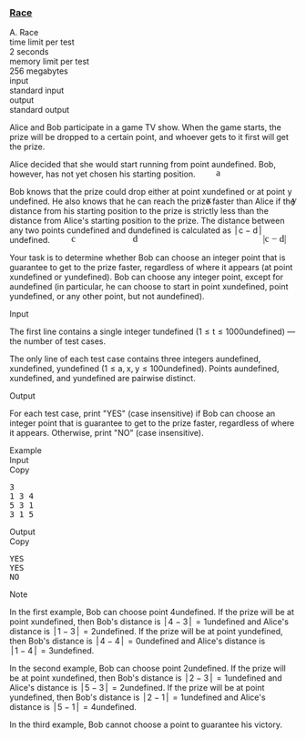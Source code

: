 <h3><a href="https://codeforces.com/contest/2112/problem/A" target="_blank" rel="noopener noreferrer">Race</a></h3>
<div class="header"><div class="title">A. Race</div><div class="time-limit"><div class="property-title">time limit per test</div>2 seconds</div><div class="memory-limit"><div class="property-title">memory limit per test</div>256 megabytes</div><div class="input-file input-standard"><div class="property-title">input</div>standard input</div><div class="output-file output-standard"><div class="property-title">output</div>standard output</div></div><div><p>Alice and Bob participate in a game TV show. When the game starts, the prize will be dropped to a certain point, and whoever gets to it first will get the prize.</p><p>Alice decided that she would start running from point <span class="MathJax_Preview" style="color: inherit;"><span class="MJXp-math" id="MJXp-Span-1"><span class="MJXp-mi MJXp-italic" id="MJXp-Span-2">a</span></span></span><span class="MathJax MathJax_Processed" id="MathJax-Element-1-Frame" tabindex="0" style=""><nobr><span class="math" id="MathJax-Span-1"><span style="display: inline-block; position: relative; width: 0em; height: 0px; font-size: 122%;"><span style="position: absolute;"><span class="mrow" id="MathJax-Span-2"><span class="mi" id="MathJax-Span-3" style="font-family: MathJax_Math-italic;">a</span></span></span></span></span></nobr></span>undefined. Bob, however, has not yet chosen his starting position.</p><p>Bob knows that the prize could drop either at point <span class="MathJax_Preview" style="color: inherit;"><span class="MJXp-math" id="MJXp-Span-3"><span class="MJXp-mi MJXp-italic" id="MJXp-Span-4">x</span></span></span><span class="MathJax MathJax_Processed" id="MathJax-Element-2-Frame" tabindex="0" style=""><nobr><span class="math" id="MathJax-Span-4"><span style="display: inline-block; position: relative; width: 0em; height: 0px; font-size: 122%;"><span style="position: absolute;"><span class="mrow" id="MathJax-Span-5"><span class="mi" id="MathJax-Span-6" style="font-family: MathJax_Math-italic;">x</span></span></span></span></span></nobr></span>undefined or at point <span class="MathJax_Preview" style="color: inherit;"><span class="MJXp-math" id="MJXp-Span-5"><span class="MJXp-mi MJXp-italic" id="MJXp-Span-6">y</span></span></span><span class="MathJax MathJax_Processed" id="MathJax-Element-3-Frame" tabindex="0" style=""><nobr><span class="math" id="MathJax-Span-7"><span style="display: inline-block; position: relative; width: 0em; height: 0px; font-size: 122%;"><span style="position: absolute;"><span class="mrow" id="MathJax-Span-8"><span class="mi" id="MathJax-Span-9" style="font-family: MathJax_Math-italic;">y<span style="display: inline-block; overflow: hidden; height: 1px; width: 0.003em;"></span></span></span></span></span></span></nobr></span>undefined. He also knows that he can reach the prize faster than Alice if the distance from his starting position to the prize is <span class="tex-font-style-bf">strictly less</span> than the distance from Alice's starting position to the prize. The distance between any two points <span class="MathJax_Preview" style="color: inherit;"><span class="MJXp-math" id="MJXp-Span-7"><span class="MJXp-mi MJXp-italic" id="MJXp-Span-8">c</span></span></span><span class="MathJax MathJax_Processed" id="MathJax-Element-4-Frame" tabindex="0" style=""><nobr><span class="math" id="MathJax-Span-10"><span style="display: inline-block; position: relative; width: 0em; height: 0px; font-size: 122%;"><span style="position: absolute;"><span class="mrow" id="MathJax-Span-11"><span class="mi" id="MathJax-Span-12" style="font-family: MathJax_Math-italic;">c</span></span></span></span></span></nobr></span>undefined and <span class="MathJax_Preview" style="color: inherit;"><span class="MJXp-math" id="MJXp-Span-9"><span class="MJXp-mi MJXp-italic" id="MJXp-Span-10">d</span></span></span><span class="MathJax MathJax_Processed" id="MathJax-Element-5-Frame" tabindex="0" style=""><nobr><span class="math" id="MathJax-Span-13"><span style="display: inline-block; position: relative; width: 0em; height: 0px; font-size: 122%;"><span style="position: absolute;"><span class="mrow" id="MathJax-Span-14"><span class="mi" id="MathJax-Span-15" style="font-family: MathJax_Math-italic;">d<span style="display: inline-block; overflow: hidden; height: 1px; width: 0.003em;"></span></span></span></span></span></span></nobr></span>undefined is calculated as <span class="MathJax_Preview" style="color: inherit;"><span class="MJXp-math" id="MJXp-Span-11"><span class="MJXp-mrow" id="MJXp-Span-12"><span class="MJXp-mo" id="MJXp-Span-13" style="margin-left: 0.167em; margin-right: 0.167em;">|</span></span><span class="MJXp-mi MJXp-italic" id="MJXp-Span-14">c</span><span class="MJXp-mo" id="MJXp-Span-15" style="margin-left: 0.267em; margin-right: 0.267em;">−</span><span class="MJXp-mi MJXp-italic" id="MJXp-Span-16">d</span><span class="MJXp-mrow" id="MJXp-Span-17"><span class="MJXp-mo" id="MJXp-Span-18" style="margin-left: 0.167em; margin-right: 0.167em;">|</span></span></span></span><span class="MathJax MathJax_Processed" id="MathJax-Element-6-Frame" tabindex="0" style=""><nobr><span class="math" id="MathJax-Span-16"><span style="display: inline-block; position: relative; width: 0em; height: 0px; font-size: 122%;"><span style="position: absolute;"><span class="mrow" id="MathJax-Span-17"><span class="texatom" id="MathJax-Span-18"><span class="mrow" id="MathJax-Span-19"><span class="mo" id="MathJax-Span-20" style="font-family: MathJax_Main;">|</span></span></span><span class="mi" id="MathJax-Span-21" style="font-family: MathJax_Math-italic;">c</span><span class="mo" id="MathJax-Span-22" style="font-family: MathJax_Main; padding-left: 0.237em;">−</span><span class="mi" id="MathJax-Span-23" style="font-family: MathJax_Math-italic; padding-left: 0.237em;">d<span style="display: inline-block; overflow: hidden; height: 1px; width: 0.003em;"></span></span><span class="texatom" id="MathJax-Span-24"><span class="mrow" id="MathJax-Span-25"><span class="mo" id="MathJax-Span-26" style="font-family: MathJax_Main;">|</span></span></span></span></span></span></span></nobr></span>undefined.</p><p>Your task is to determine whether Bob can choose an integer point that is guarantee to get to the prize faster, regardless of where it appears (at point <span class="MathJax_Preview" style="color: inherit;"><span class="MJXp-math" id="MJXp-Span-19"><span class="MJXp-mi MJXp-italic" id="MJXp-Span-20">x</span></span></span><span class="MathJax MathJax_Processing" id="MathJax-Element-7-Frame" tabindex="0"></span>undefined or <span class="MathJax_Preview" style="color: inherit;"><span class="MJXp-math" id="MJXp-Span-21"><span class="MJXp-mi MJXp-italic" id="MJXp-Span-22">y</span></span></span><span class="MathJax MathJax_Processing" id="MathJax-Element-8-Frame" tabindex="0"></span>undefined). Bob can choose any integer point, except for <span class="MathJax_Preview" style="color: inherit;"><span class="MJXp-math" id="MJXp-Span-23"><span class="MJXp-mi MJXp-italic" id="MJXp-Span-24">a</span></span></span><span class="MathJax MathJax_Processing" id="MathJax-Element-9-Frame" tabindex="0"></span>undefined (in particular, he can choose to start in point <span class="MathJax_Preview" style="color: inherit;"><span class="MJXp-math" id="MJXp-Span-25"><span class="MJXp-mi MJXp-italic" id="MJXp-Span-26">x</span></span></span><span class="MathJax MathJax_Processing" id="MathJax-Element-10-Frame" tabindex="0"></span>undefined, point <span class="MathJax_Preview" style="color: inherit;"><span class="MJXp-math" id="MJXp-Span-27"><span class="MJXp-mi MJXp-italic" id="MJXp-Span-28">y</span></span></span><span class="MathJax MathJax_Processing" id="MathJax-Element-11-Frame" tabindex="0"></span>undefined, or any other point, but not <span class="MathJax_Preview" style="color: inherit;"><span class="MJXp-math" id="MJXp-Span-29"><span class="MJXp-mi MJXp-italic" id="MJXp-Span-30">a</span></span></span><span class="MathJax MathJax_Processing" id="MathJax-Element-12-Frame" tabindex="0"></span>undefined).</p></div><div class="input-specification"><div class="section-title">Input</div><p>The first line contains a single integer <span class="MathJax_Preview" style="color: inherit;"><span class="MJXp-math" id="MJXp-Span-31"><span class="MJXp-mi MJXp-italic" id="MJXp-Span-32">t</span></span></span><span class="MathJax MathJax_Processing" id="MathJax-Element-13-Frame" tabindex="0"></span>undefined (<span class="MathJax_Preview" style="color: inherit;"><span class="MJXp-math" id="MJXp-Span-33"><span class="MJXp-mn" id="MJXp-Span-34">1</span><span class="MJXp-mo" id="MJXp-Span-35" style="margin-left: 0.333em; margin-right: 0.333em;">≤</span><span class="MJXp-mi MJXp-italic" id="MJXp-Span-36">t</span><span class="MJXp-mo" id="MJXp-Span-37" style="margin-left: 0.333em; margin-right: 0.333em;">≤</span><span class="MJXp-mn" id="MJXp-Span-38">1000</span></span></span><span class="MathJax MathJax_Processing" id="MathJax-Element-14-Frame" tabindex="0"></span>undefined)&nbsp;— the number of test cases.</p><p>The only line of each test case contains three integers <span class="MathJax_Preview" style="color: inherit;"><span class="MJXp-math" id="MJXp-Span-39"><span class="MJXp-mi MJXp-italic" id="MJXp-Span-40">a</span></span></span><span class="MathJax MathJax_Processing" id="MathJax-Element-15-Frame" tabindex="0"></span>undefined, <span class="MathJax_Preview" style="color: inherit;"><span class="MJXp-math" id="MJXp-Span-41"><span class="MJXp-mi MJXp-italic" id="MJXp-Span-42">x</span></span></span><span class="MathJax MathJax_Processing" id="MathJax-Element-16-Frame" tabindex="0"></span>undefined, <span class="MathJax_Preview" style="color: inherit;"><span class="MJXp-math" id="MJXp-Span-43"><span class="MJXp-mi MJXp-italic" id="MJXp-Span-44">y</span></span></span><span class="MathJax MathJax_Processing" id="MathJax-Element-17-Frame" tabindex="0"></span>undefined (<span class="MathJax_Preview" style="color: inherit;"><span class="MJXp-math" id="MJXp-Span-45"><span class="MJXp-mn" id="MJXp-Span-46">1</span><span class="MJXp-mo" id="MJXp-Span-47" style="margin-left: 0.333em; margin-right: 0.333em;">≤</span><span class="MJXp-mi MJXp-italic" id="MJXp-Span-48">a</span><span class="MJXp-mo" id="MJXp-Span-49" style="margin-left: 0em; margin-right: 0.222em;">,</span><span class="MJXp-mi MJXp-italic" id="MJXp-Span-50">x</span><span class="MJXp-mo" id="MJXp-Span-51" style="margin-left: 0em; margin-right: 0.222em;">,</span><span class="MJXp-mi MJXp-italic" id="MJXp-Span-52">y</span><span class="MJXp-mo" id="MJXp-Span-53" style="margin-left: 0.333em; margin-right: 0.333em;">≤</span><span class="MJXp-mn" id="MJXp-Span-54">100</span></span></span><span class="MathJax MathJax_Processing" id="MathJax-Element-18-Frame" tabindex="0"></span>undefined). Points <span class="MathJax_Preview" style="color: inherit;"><span class="MJXp-math" id="MJXp-Span-55"><span class="MJXp-mi MJXp-italic" id="MJXp-Span-56">a</span></span></span><span class="MathJax MathJax_Processing" id="MathJax-Element-19-Frame" tabindex="0"></span>undefined, <span class="MathJax_Preview" style="color: inherit;"><span class="MJXp-math" id="MJXp-Span-57"><span class="MJXp-mi MJXp-italic" id="MJXp-Span-58">x</span></span></span><span class="MathJax MathJax_Processing" id="MathJax-Element-20-Frame" tabindex="0"></span>undefined, and <span class="MathJax_Preview" style="color: inherit;"><span class="MJXp-math" id="MJXp-Span-59"><span class="MJXp-mi MJXp-italic" id="MJXp-Span-60">y</span></span></span><span class="MathJax MathJax_Processing" id="MathJax-Element-21-Frame" tabindex="0"></span>undefined are pairwise distinct.</p></div><div class="output-specification"><div class="section-title">Output</div><p>For each test case, print "<span class="tex-font-style-tt">YES</span>" (case insensitive) if Bob can choose an integer point that is guarantee to get to the prize faster, regardless of where it appears. Otherwise, print "<span class="tex-font-style-tt">NO</span>" (case insensitive).</p></div><div class="sample-tests"><div class="section-title">Example</div><div class="sample-test"><div class="input"><div class="title">Input<div title="Copy" data-clipboard-target="#id008817680835300161" id="id009653667142652562" class="input-output-copier">Copy</div></div><pre id="id008817680835300161"><div class="test-example-line test-example-line-even test-example-line-0">3</div><div class="test-example-line test-example-line-odd test-example-line-1">1 3 4</div><div class="test-example-line test-example-line-even test-example-line-2">5 3 1</div><div class="test-example-line test-example-line-odd test-example-line-3">3 1 5</div></pre></div><div class="output"><div class="title">Output<div title="Copy" data-clipboard-target="#id006763200441974709" id="id0045641197955102" class="input-output-copier">Copy</div></div><pre id="id006763200441974709">YES
YES
NO
</pre></div></div></div><div class="note"><div class="section-title">Note</div><p>In the first example, Bob can choose point <span class="MathJax_Preview" style="color: inherit;"><span class="MJXp-math" id="MJXp-Span-61"><span class="MJXp-mn" id="MJXp-Span-62">4</span></span></span><span class="MathJax MathJax_Processing" id="MathJax-Element-22-Frame" tabindex="0"></span>undefined. If the prize will be at point <span class="MathJax_Preview" style="color: inherit;"><span class="MJXp-math" id="MJXp-Span-63"><span class="MJXp-mi MJXp-italic" id="MJXp-Span-64">x</span></span></span><span class="MathJax MathJax_Processing" id="MathJax-Element-23-Frame" tabindex="0"></span>undefined, then Bob's distance is <span class="MathJax_Preview" style="color: inherit;"><span class="MJXp-math" id="MJXp-Span-65"><span class="MJXp-mrow" id="MJXp-Span-66"><span class="MJXp-mo" id="MJXp-Span-67" style="margin-left: 0.167em; margin-right: 0.167em;">|</span></span><span class="MJXp-mn" id="MJXp-Span-68">4</span><span class="MJXp-mo" id="MJXp-Span-69" style="margin-left: 0.267em; margin-right: 0.267em;">−</span><span class="MJXp-mn" id="MJXp-Span-70">3</span><span class="MJXp-mrow" id="MJXp-Span-71"><span class="MJXp-mo" id="MJXp-Span-72" style="margin-left: 0.167em; margin-right: 0.167em;">|</span></span><span class="MJXp-mo" id="MJXp-Span-73" style="margin-left: 0.333em; margin-right: 0.333em;">=</span><span class="MJXp-mn" id="MJXp-Span-74">1</span></span></span><span class="MathJax MathJax_Processing" id="MathJax-Element-24-Frame" tabindex="0"></span>undefined and Alice's distance is <span class="MathJax_Preview" style="color: inherit;"><span class="MJXp-math" id="MJXp-Span-75"><span class="MJXp-mrow" id="MJXp-Span-76"><span class="MJXp-mo" id="MJXp-Span-77" style="margin-left: 0.167em; margin-right: 0.167em;">|</span></span><span class="MJXp-mn" id="MJXp-Span-78">1</span><span class="MJXp-mo" id="MJXp-Span-79" style="margin-left: 0.267em; margin-right: 0.267em;">−</span><span class="MJXp-mn" id="MJXp-Span-80">3</span><span class="MJXp-mrow" id="MJXp-Span-81"><span class="MJXp-mo" id="MJXp-Span-82" style="margin-left: 0.167em; margin-right: 0.167em;">|</span></span><span class="MJXp-mo" id="MJXp-Span-83" style="margin-left: 0.333em; margin-right: 0.333em;">=</span><span class="MJXp-mn" id="MJXp-Span-84">2</span></span></span><span class="MathJax MathJax_Processing" id="MathJax-Element-25-Frame" tabindex="0"></span>undefined. If the prize will be at point <span class="MathJax_Preview" style="color: inherit;"><span class="MJXp-math" id="MJXp-Span-85"><span class="MJXp-mi MJXp-italic" id="MJXp-Span-86">y</span></span></span><span class="MathJax MathJax_Processing" id="MathJax-Element-26-Frame" tabindex="0"></span>undefined, then Bob's distance is <span class="MathJax_Preview" style="color: inherit;"><span class="MJXp-math" id="MJXp-Span-87"><span class="MJXp-mrow" id="MJXp-Span-88"><span class="MJXp-mo" id="MJXp-Span-89" style="margin-left: 0.167em; margin-right: 0.167em;">|</span></span><span class="MJXp-mn" id="MJXp-Span-90">4</span><span class="MJXp-mo" id="MJXp-Span-91" style="margin-left: 0.267em; margin-right: 0.267em;">−</span><span class="MJXp-mn" id="MJXp-Span-92">4</span><span class="MJXp-mrow" id="MJXp-Span-93"><span class="MJXp-mo" id="MJXp-Span-94" style="margin-left: 0.167em; margin-right: 0.167em;">|</span></span><span class="MJXp-mo" id="MJXp-Span-95" style="margin-left: 0.333em; margin-right: 0.333em;">=</span><span class="MJXp-mn" id="MJXp-Span-96">0</span></span></span><span class="MathJax MathJax_Processing" id="MathJax-Element-27-Frame" tabindex="0"></span>undefined and Alice's distance is <span class="MathJax_Preview" style="color: inherit;"><span class="MJXp-math" id="MJXp-Span-97"><span class="MJXp-mrow" id="MJXp-Span-98"><span class="MJXp-mo" id="MJXp-Span-99" style="margin-left: 0.167em; margin-right: 0.167em;">|</span></span><span class="MJXp-mn" id="MJXp-Span-100">1</span><span class="MJXp-mo" id="MJXp-Span-101" style="margin-left: 0.267em; margin-right: 0.267em;">−</span><span class="MJXp-mn" id="MJXp-Span-102">4</span><span class="MJXp-mrow" id="MJXp-Span-103"><span class="MJXp-mo" id="MJXp-Span-104" style="margin-left: 0.167em; margin-right: 0.167em;">|</span></span><span class="MJXp-mo" id="MJXp-Span-105" style="margin-left: 0.333em; margin-right: 0.333em;">=</span><span class="MJXp-mn" id="MJXp-Span-106">3</span></span></span><span class="MathJax MathJax_Processing" id="MathJax-Element-28-Frame" tabindex="0"></span>undefined.</p><p>In the second example, Bob can choose point <span class="MathJax_Preview" style="color: inherit;"><span class="MJXp-math" id="MJXp-Span-107"><span class="MJXp-mn" id="MJXp-Span-108">2</span></span></span><span class="MathJax MathJax_Processing" id="MathJax-Element-29-Frame" tabindex="0"></span>undefined. If the prize will be at point <span class="MathJax_Preview" style="color: inherit;"><span class="MJXp-math" id="MJXp-Span-109"><span class="MJXp-mi MJXp-italic" id="MJXp-Span-110">x</span></span></span><span class="MathJax MathJax_Processing" id="MathJax-Element-30-Frame" tabindex="0"></span>undefined, then Bob's distance is <span class="MathJax_Preview" style="color: inherit;"><span class="MJXp-math" id="MJXp-Span-111"><span class="MJXp-mrow" id="MJXp-Span-112"><span class="MJXp-mo" id="MJXp-Span-113" style="margin-left: 0.167em; margin-right: 0.167em;">|</span></span><span class="MJXp-mn" id="MJXp-Span-114">2</span><span class="MJXp-mo" id="MJXp-Span-115" style="margin-left: 0.267em; margin-right: 0.267em;">−</span><span class="MJXp-mn" id="MJXp-Span-116">3</span><span class="MJXp-mrow" id="MJXp-Span-117"><span class="MJXp-mo" id="MJXp-Span-118" style="margin-left: 0.167em; margin-right: 0.167em;">|</span></span><span class="MJXp-mo" id="MJXp-Span-119" style="margin-left: 0.333em; margin-right: 0.333em;">=</span><span class="MJXp-mn" id="MJXp-Span-120">1</span></span></span><span class="MathJax MathJax_Processing" id="MathJax-Element-31-Frame" tabindex="0"></span>undefined and Alice's distance is <span class="MathJax_Preview" style="color: inherit;"><span class="MJXp-math" id="MJXp-Span-121"><span class="MJXp-mrow" id="MJXp-Span-122"><span class="MJXp-mo" id="MJXp-Span-123" style="margin-left: 0.167em; margin-right: 0.167em;">|</span></span><span class="MJXp-mn" id="MJXp-Span-124">5</span><span class="MJXp-mo" id="MJXp-Span-125" style="margin-left: 0.267em; margin-right: 0.267em;">−</span><span class="MJXp-mn" id="MJXp-Span-126">3</span><span class="MJXp-mrow" id="MJXp-Span-127"><span class="MJXp-mo" id="MJXp-Span-128" style="margin-left: 0.167em; margin-right: 0.167em;">|</span></span><span class="MJXp-mo" id="MJXp-Span-129" style="margin-left: 0.333em; margin-right: 0.333em;">=</span><span class="MJXp-mn" id="MJXp-Span-130">2</span></span></span><span class="MathJax MathJax_Processing" id="MathJax-Element-32-Frame" tabindex="0"></span>undefined. If the prize will be at point <span class="MathJax_Preview" style="color: inherit;"><span class="MJXp-math" id="MJXp-Span-131"><span class="MJXp-mi MJXp-italic" id="MJXp-Span-132">y</span></span></span><span class="MathJax MathJax_Processing" id="MathJax-Element-33-Frame" tabindex="0"></span>undefined, then Bob's distance is <span class="MathJax_Preview" style="color: inherit;"><span class="MJXp-math" id="MJXp-Span-133"><span class="MJXp-mrow" id="MJXp-Span-134"><span class="MJXp-mo" id="MJXp-Span-135" style="margin-left: 0.167em; margin-right: 0.167em;">|</span></span><span class="MJXp-mn" id="MJXp-Span-136">2</span><span class="MJXp-mo" id="MJXp-Span-137" style="margin-left: 0.267em; margin-right: 0.267em;">−</span><span class="MJXp-mn" id="MJXp-Span-138">1</span><span class="MJXp-mrow" id="MJXp-Span-139"><span class="MJXp-mo" id="MJXp-Span-140" style="margin-left: 0.167em; margin-right: 0.167em;">|</span></span><span class="MJXp-mo" id="MJXp-Span-141" style="margin-left: 0.333em; margin-right: 0.333em;">=</span><span class="MJXp-mn" id="MJXp-Span-142">1</span></span></span><span class="MathJax MathJax_Processing" id="MathJax-Element-34-Frame" tabindex="0"></span>undefined and Alice's distance is <span class="MathJax_Preview" style="color: inherit;"><span class="MJXp-math" id="MJXp-Span-143"><span class="MJXp-mrow" id="MJXp-Span-144"><span class="MJXp-mo" id="MJXp-Span-145" style="margin-left: 0.167em; margin-right: 0.167em;">|</span></span><span class="MJXp-mn" id="MJXp-Span-146">5</span><span class="MJXp-mo" id="MJXp-Span-147" style="margin-left: 0.267em; margin-right: 0.267em;">−</span><span class="MJXp-mn" id="MJXp-Span-148">1</span><span class="MJXp-mrow" id="MJXp-Span-149"><span class="MJXp-mo" id="MJXp-Span-150" style="margin-left: 0.167em; margin-right: 0.167em;">|</span></span><span class="MJXp-mo" id="MJXp-Span-151" style="margin-left: 0.333em; margin-right: 0.333em;">=</span><span class="MJXp-mn" id="MJXp-Span-152">4</span></span></span><span class="MathJax MathJax_Processing" id="MathJax-Element-35-Frame" tabindex="0"></span>undefined. </p><p>In the third example, Bob cannot choose a point to guarantee his victory.</p></div>